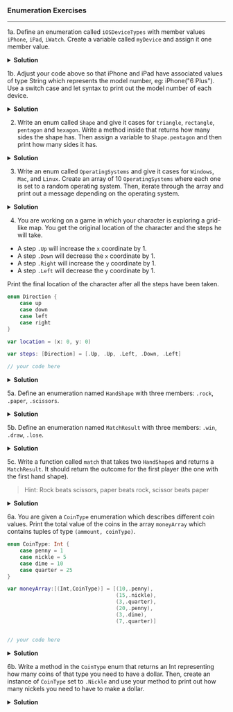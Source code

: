 ### Enumeration Exercises

---

1a. Define an enumeration called `iOSDeviceTypes` with member values `iPhone`, `iPad`, `iWatch`. Create a variable called `myDevice` and assign it one member value.

<details>
<summary><b>Solution</b></summary>

```swift
enum iOSDeviceTypes {
    case iPhone
    case iPad
    case iWatch
}

let myDevice = iOSDeviceTypes.iPhone
```
</details>


1b. Adjust your code above so that iPhone and iPad have associated values of type String which represents the model number, eg: iPhone("6 Plus"). Use a switch case and let syntax to print out the model number of each device.

<details>
<summary><b>Solution</b></summary>

```swift
enum iOSDeviceTypes {
    case iPhone(String)
    case iPad(String)
    case iWatch
}

let myIphone = iOSDeviceTypes.iPhone("iPhone SE")
let myIpad = iOSDeviceTypes.iPad("iPad Pro")

switch myIphone {
case .iPhone(let phoneModel):
    print("I have the \(phoneModel)")
case .iPad(let model):
    print("I have the \(model)")
case .iWatch(let model):
    print("I have the \(model)")
}

switch myIpad {
case .iPhone(let phoneModel):
    print("I have the \(phoneModel)")
case .iPad(let model):
    print("I have the \(model)")
case .iWatch(let model):
    print("I have the \(model)")
}
```

</details>


2. Write an enum called `Shape` and give it cases for `triangle`, `rectangle`, `pentagon` and `hexagon`. Write a method inside that returns how many sides the shape has.  Then assign a variable to `Shape.pentagon` and then print how many sides it has.

<details>
<summary><b>Solution</b></summary>

```swift
enum Shape {
    case triangle
    case pentagon
    case rectangle
    case hexagon
    
    static func countSidesIn(shape: Shape) -> Int {
        switch shape {
        case .triangle:
            return 3
        case .pentagon:
            return 5
        case .rectangle:
            return 4
        case .hexagon:
            return 6
        }
    }
}

let deltaSymbol = Shape.triangle
print(Shape.countSidesIn(shape: deltaSymbol))
```

</details>


3. Write an enum called `OperatingSystems` and give it cases for `Windows`, `Mac`, and `Linux`.  Create an array of 10 `OperatingSystems` where each one is set to a random operating system.  Then, iterate through the array and print out a message depending on the operating system.

<details>
<summary><b>Solution</b></summary>

```swift
enum OperatingSystem: Int {
    case windows
    case mac
    case linux
}

var operatingSystems: [OperatingSystem] = []

for _ in 0...9 {
    let randomRawValue = arc4random_uniform(2)
    if let os = OperatingSystem(rawValue: Int(randomRawValue)) {
        operatingSystems.append(os)
    }
}

for os in operatingSystems {
    switch os {
    case .windows:
        print("I love my PC!")
    case .mac:
        print("Mac are better than anything else!")
    case .linux:
        print("Seriously, who even owns one of these?!")
    }
}
```

</details>


4. You are working on a game in which your character is exploring a grid-like map. You get the original location of the character and the steps he will take.

- A step `.Up` will increase the `x` coordinate by 1.
- A step `.Down` will decrease the `x` coordinate by 1. 
- A step `.Right` will increase the `y` coordinate by 1. 
- A step `.Left` will decrease the `y` coordinate by 1.

Print the final location of the character after all the steps have been taken.

```swift
enum Direction {
    case up
    case down
    case left
    case right
}

var location = (x: 0, y: 0)

var steps: [Direction] = [.Up, .Up, .Left, .Down, .Left]

// your code here

```

<details>
<summary><b>Solution</b></summary>


```swift
enum Direction {
    case up
    case down
    case left
    case right
}

var location = (x: 0, y: 0)

var steps: [Direction] = [.Up, .Up, .Left, .Down, .Left]

for step in steps {
    switch step {
    case .up:
        location.x += 1
    case .down:
        location.x -= 1
    case .left:
        location .y -= 1
    case .right:
        location.y += 1
    }
}

print(location)
```

</details>


5a. Define an enumeration named `HandShape` with three members: `.rock`, `.paper`, `.scissors`.

<details>
<summary><b>Solution</b></summary>

```swift
enum HandShape {
    case rock
    case paper
    case scissors
}
```

</details>

5b. Define an enumeration named `MatchResult` with three members: `.win`, `.draw`, `.lose`.

<details>
<summary><b>Solution</b></summary>

```swift
enum MatchResult {
    case win
    case lose
    case draw
}
```

</details>

5c. Write a function called `match` that takes two `HandShape`s and returns a `MatchResult`. It should return the outcome for the first player (the one with the first hand shape).

> Hint: Rock beats scissors, paper beats rock, scissor beats paper

<details>
<summary><b>Solution</b></summary>

```swift
func match(player1: HandShape, player2: HandShape) -> MatchResult {
    switch player1 {
    case .paper:
        switch player2 {
        case .paper:
            return .draw
        case .rock:
            return .win
        case .scissors:
            return .lose
        }
    case .rock:
        switch player2 {
        case .paper:
            return .lose
        case .rock:
            return .draw
        case .scissors:
            return .win
        }
    case .scissors:
        switch player2 {
        case .paper:
            return .win
        case .rock:
            return .lose
        case .scissors:
            return .draw
        }
    }
}

match(player1: .paper, player2: .rock)
```

</details>


6a. You are given a `CoinType` enumeration which describes different coin values. Print the total value of the coins in the array `moneyArray` which contains tuples of type `(ammount, coinType)`.

```swift
enum CoinType: Int {
    case penny = 1
    case nickle = 5
    case dime = 10
    case quarter = 25
}

var moneyArray:[(Int,CoinType)] = [(10,.penny),
                                   (15,.nickle),
                                   (3,.quarter),
                                   (20,.penny),
                                   (3,.dime),
                                   (7,.quarter)]


// your code here

```

<details>
<summary><b>Solution</b></summary>

```swift
enum CoinType: Int {
    case penny = 1
    case nickle = 5
    case dime = 10
    case quarter = 25
}

var moneyArray:[(Int,CoinType)] = [(10,.penny),
                                   (15,.nickle),
                                   (3,.quarter),
                                   (20,.penny),
                                   (3,.dime),
                                   (7,.quarter)]


var total = 0

for moneyTuple in moneyArray {
    let value = moneyTuple.1.rawValue * moneyTuple.0
    total += value
}

print(total)
```

</details>

6b. Write a method in the `CoinType` enum that returns an Int representing how many coins of that type you need to have a dollar. Then, create an instance of `CoinType` set to `.Nickle` and use your method to print out how many nickels you need to have to make a dollar.

<details>
<summary><b>Solution</b></summary>

```swift
enum CoinType: Int {
    case penny = 1
    case nickle = 5
    case dime = 10
    case quarter = 25
    
    static func findQuantityToMakeDollar(with coin: CoinType) -> Int {
        return 100 / coin.rawValue
    }
}


let nickel = CoinType.nickle
print(CoinType.findQuantityToMakeDollar(with: nickel))
```

</details>
